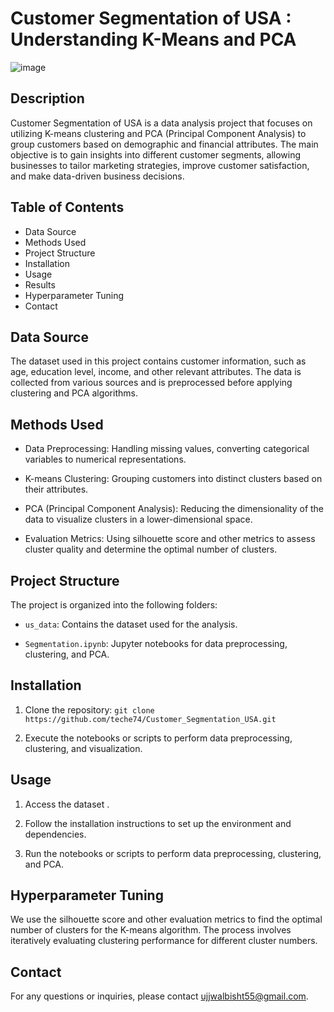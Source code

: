 # Customer Segmentation of USA : Understanding K-Means and PCA


![image](https://github.com/teche74/Customer_Segmentation_USA/assets/129526047/8f26dae0-1600-4981-8a9a-d7eb53617b6d)

## Description

Customer Segmentation of USA is a data analysis project that focuses on utilizing K-means clustering and PCA (Principal Component Analysis) to group customers based on demographic and financial attributes. The main objective is to gain insights into different customer segments, allowing businesses to tailor marketing strategies, improve customer satisfaction, and make data-driven business decisions.

## Table of Contents

- Data Source
- Methods Used
- Project Structure
- Installation
- Usage
- Results
- Hyperparameter Tuning
- Contact

## Data Source

The dataset used in this project contains customer information, such as age, education level, income, and other relevant attributes. The data is collected from various sources and is preprocessed before applying clustering and PCA algorithms.

## Methods Used

- Data Preprocessing: Handling missing values, converting categorical variables to numerical representations.

- K-means Clustering: Grouping customers into distinct clusters based on their attributes.

- PCA (Principal Component Analysis): Reducing the dimensionality of the data to visualize clusters in a lower-dimensional space.

- Evaluation Metrics: Using silhouette score and other metrics to assess cluster quality and determine the optimal number of clusters.

## Project Structure

The project is organized into the following folders:

- `us_data`: Contains the dataset used for the analysis.

- `Segmentation.ipynb`: Jupyter notebooks for data preprocessing, clustering, and PCA.

  
## Installation

1. Clone the repository: `git clone https://github.com/teche74/Customer_Segmentation_USA.git`

3. Execute the notebooks or scripts to perform data preprocessing, clustering, and visualization.

## Usage

1. Access the dataset .

2. Follow the installation instructions to set up the environment and dependencies.

3. Run the notebooks or scripts to perform data preprocessing, clustering, and PCA.

## Hyperparameter Tuning

We use the silhouette score and other evaluation metrics to find the optimal number of clusters for the K-means algorithm. The process involves iteratively evaluating clustering performance for different cluster numbers.



## Contact

For any questions or inquiries, please contact [ujjwalbisht55@gmail.com](mailto:ujjwalbisht55@gmail.com).

